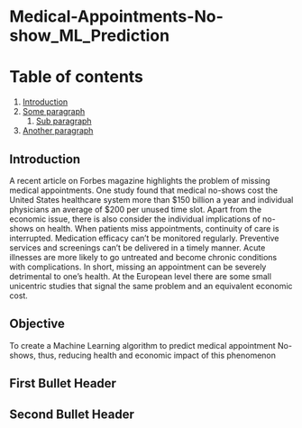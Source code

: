 # Medical-Appointments-No-show_ML_Prediction

# Table of contents
1. [Introduction](#Introduction)
2. [Some paragraph](#paragraph1)
    1. [Sub paragraph](#subparagraph1)
3. [Another paragraph](#paragraph2)



## Introduction
A recent article on Forbes magazine highlights the problem of missing medical appointments. One study found that medical no-shows cost the United  States healthcare system more than $150 billion a year and individual physicians an average of $200 per unused time slot. Apart from the economic issue, there is also consider the individual implications of no-shows on health. When patients miss appointments, continuity of care is interrupted. Medication efficacy can’t be monitored regularly. Preventive services and screenings can’t be delivered in a timely manner. Acute illnesses are more likely to go untreated and become chronic conditions with complications. In short, missing an appointment can be severely detrimental to one’s health. At the European level there are some small unicentric studies that signal the same problem and an equivalent economic cost. 

## Objective
To create a Machine Learning algorithm to predict medical appointment No-shows, thus, reducing health and economic impact of this phenomenon

## First Bullet Header <a class="anchor" id="first-bullet"></a>
## Second Bullet Header <a class="anchor" id="second-bullet"></a>

